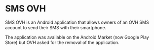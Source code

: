 # SMS OVH

SMS OVH is an Android application that allows owners of an OVH SMS account to send their SMS with their smartphone.

The application was available on the Android Market (now Google Play Store) but OVH asked for the removal of the application.
